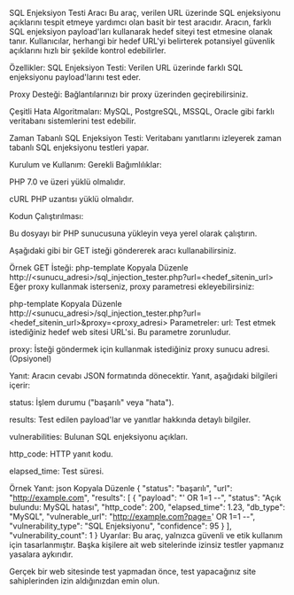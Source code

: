 SQL Enjeksiyon Testi Aracı
Bu araç, verilen URL üzerinde SQL enjeksiyonu açıklarını tespit etmeye yardımcı olan basit bir test aracıdır. Aracın, farklı SQL enjeksiyon payload'ları kullanarak hedef siteyi test etmesine olanak tanır. Kullanıcılar, herhangi bir hedef URL'yi belirterek potansiyel güvenlik açıklarını hızlı bir şekilde kontrol edebilirler.

Özellikler:
SQL Enjeksiyon Testi: Verilen URL üzerinde farklı SQL enjeksiyonu payload'larını test eder.

Proxy Desteği: Bağlantılarınızı bir proxy üzerinden geçirebilirsiniz.

Çeşitli Hata Algoritmaları: MySQL, PostgreSQL, MSSQL, Oracle gibi farklı veritabanı sistemlerini test edebilir.

Zaman Tabanlı SQL Enjeksiyon Testi: Veritabanı yanıtlarını izleyerek zaman tabanlı SQL enjeksiyonu testleri yapar.

Kurulum ve Kullanım:
Gerekli Bağımlılıklar:

PHP 7.0 ve üzeri yüklü olmalıdır.

cURL PHP uzantısı yüklü olmalıdır.

Kodun Çalıştırılması:

Bu dosyayı bir PHP sunucusuna yükleyin veya yerel olarak çalıştırın.

Aşağıdaki gibi bir GET isteği göndererek aracı kullanabilirsiniz.

Örnek GET İsteği:
php-template
Kopyala
Düzenle
http://<sunucu_adresi>/sql_injection_tester.php?url=<hedef_sitenin_url>
Eğer proxy kullanmak isterseniz, proxy parametresi ekleyebilirsiniz:

php-template
Kopyala
Düzenle
http://<sunucu_adresi>/sql_injection_tester.php?url=<hedef_sitenin_url>&proxy=<proxy_adresi>
Parametreler:
url: Test etmek istediğiniz hedef web sitesi URL'si. Bu parametre zorunludur.

proxy: İsteği göndermek için kullanmak istediğiniz proxy sunucu adresi. (Opsiyonel)

Yanıt:
Aracın cevabı JSON formatında dönecektir. Yanıt, aşağıdaki bilgileri içerir:

status: İşlem durumu ("başarılı" veya "hata").

results: Test edilen payload'lar ve yanıtlar hakkında detaylı bilgiler.

vulnerabilities: Bulunan SQL enjeksiyonu açıkları.

http_code: HTTP yanıt kodu.

elapsed_time: Test süresi.

Örnek Yanıt:
json
Kopyala
Düzenle
{
    "status": "başarılı",
    "url": "http://example.com",
    "results": [
        {
            "payload": "' OR 1=1 --",
            "status": "Açık bulundu: MySQL hatası",
            "http_code": 200,
            "elapsed_time": 1.23,
            "db_type": "MySQL",
            "vulnerable_url": "http://example.com?page=' OR 1=1 --",
            "vulnerability_type": "SQL Enjeksiyonu",
            "confidence": 95
        }
    ],
    "vulnerability_count": 1
}
Uyarılar:
Bu araç, yalnızca güvenli ve etik kullanım için tasarlanmıştır. Başka kişilere ait web sitelerinde izinsiz testler yapmanız yasalara aykırıdır.

Gerçek bir web sitesinde test yapmadan önce, test yapacağınız site sahiplerinden izin aldığınızdan emin olun.